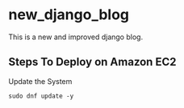 # new_django_blog
This is a new and improved django blog.
## Steps To Deploy on Amazon EC2
Update the System   
                      
``sudo dnf update -y``

